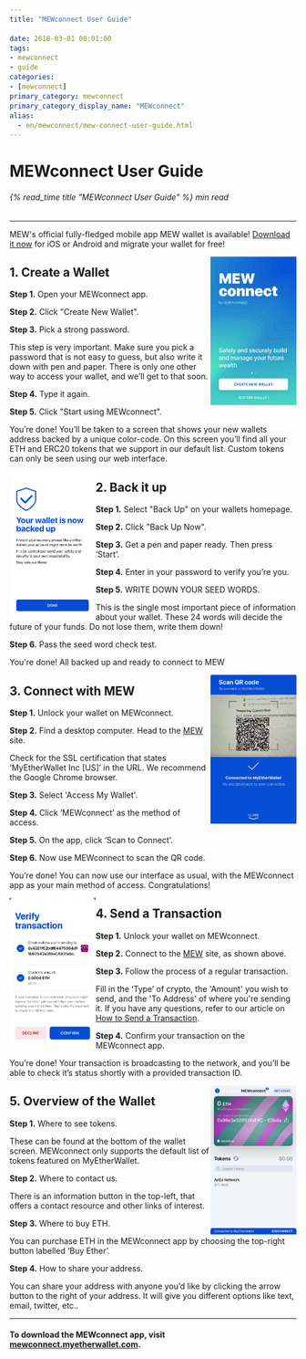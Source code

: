 ```yaml
---
title: "MEWconnect User Guide"

date: 2018-03-01 00:01:00
tags:
- mewconnect
- guide
categories:
- [mewconnect]
primary_category: mewconnect
primary_category_display_name: "MEWconnect"
alias:
  - en/mewconnect/mew-connect-user-guide.html
---
```


# **MEWconnect User Guide**

###### {% read_time title "MEWconnect User Guide" %} min read

* * *

MEW's official fully-fledged mobile app MEW wallet is available! [Download it now][downloadmewwallet] for iOS or Android and migrate your wallet for free!

<img class="image-right" src="/images/posts/mewconnect/CreateMC.jpg" align="right" width="30%">

## **1. Create a Wallet**

**Step 1.** Open your MEWconnect app.

**Step 2.** Click "Create New Wallet".

**Step 3.** Pick a strong password.

This step is very important. Make sure you pick a password that is not easy to guess, but also write it down with pen and paper. There is only one other way 
to access your wallet, and we’ll get to that soon.

**Step 4.** Type it again.

**Step 5.** Click "Start using MEWconnect".

You’re done! You’ll be taken to a screen that shows your new wallets address backed by a unique color-code. On this screen you’ll find all your ETH and ERC20 tokens that we support in our default list. Custom tokens can only be seen using our web interface. 
<br />

<img class="image-left" src="/images/posts/mewconnect/BackupMC.png" align="left" width="30%">

## **2. Back it up**

**Step 1.** Select "Back Up" on your wallets homepage.

**Step 2.** Click "Back Up Now".

**Step 3.** Get a pen and paper ready. Then press ‘Start’.

**Step 4.** Enter in your password to verify you’re you.

**Step 5.** WRITE DOWN YOUR SEED WORDS.

This is the single most important piece of information about your wallet. These 24 words will decide the future of your funds. Do not lose them, write them down!

**Step 6.**  Pass the seed word check test.

You're done! All backed up and ready to connect to MEW
<br />

<img class="image-right" src="/images/posts/mewconnect/ScanQRMC.jpg" align="right" width="30%">

## **3. Connect with MEW**

**Step 1.** Unlock your wallet on MEWconnect.

**Step 2.** Find a desktop computer. Head to the [MEW][mew] site.

Check for the SSL certification that states ‘MyEtherWallet Inc [US]’ in   the URL. We recommend the Google Chrome browser.

**Step 3.** Select 'Access My Wallet'.

**Step 4.** Click ‘MEWconnect’ as the method of access.

**Step 5.** On the app, click ‘Scan to Connect’.

**Step 6.** Now use MEWconnect to scan the QR code.

You’re done! You can now use our interface as usual, with the MEWconnect app as your main method of access. Congratulations!
<br />

<img class="image-left" src="/images/posts/mewconnect/TransferMC.jpg" align="left" width="30%">

## **4. Send a Transaction**

**Step 1.**  Unlock your wallet on MEWconnect.

**Step 2.**  Connect to the [MEW][mew] site, as shown above.

**Step 3.**  Follow the process of a regular transaction.

Fill in the ‘Type’ of crypto, the 'Amount' you wish to send, and the 'To Address' of where you're sending it. If you have any questions, refer to our article on [How to Send a Transaction][sendaTX].

**Step 4.**  Confirm your transaction on the MEWconnect app.

You’re done! Your transaction is broadcasting to the network, and you’ll be able to check it’s status shortly with a provided transaction ID.
<br />

<img class="image-right" src="/images/posts/mewconnect/OverviewMC.jpg" align="right" width="30%">

## **5. Overview of the Wallet**

**Step 1.**  Where to see tokens.

These can be found at the bottom of the wallet screen. MEWconnect only supports the default list of tokens featured on MyEtherWallet.

**Step 2.**  Where to contact us.

There is an information button in the top-left, that offers a contact  resource and other links of interest.

**Step 3.**  Where to buy ETH.

You can purchase ETH in the MEWconnect app by choosing the top-right button labelled ‘Buy Ether’.

**Step 4.**  How to share your address.

You can share your address with anyone you’d like by clicking the arrow button to the right of your address. It will give you different options like text, email, twitter, etc..
<br />

* * *

#### To download the MEWconnect app, visit [mewconnect.myetherwallet.com][mewconnect].

[mew]: https://www.myetherwallet.com

[sendaTX]: /@@@@@@/transactions/how-to-send-a-transaction/

[mewconnect]: https://mewconnect.myetherwallet.com/

[downloadmewwallet]: /@@@@@@/mewwallet/mewwallet-user-guide/
